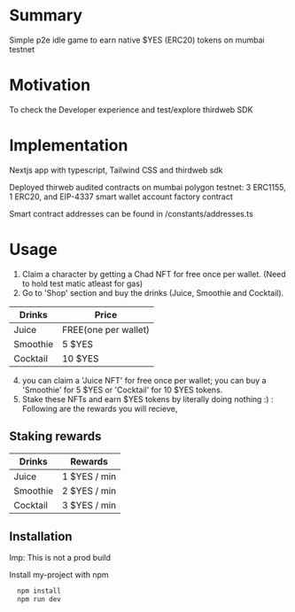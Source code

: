 
# Summary

Simple p2e idle game to earn native $YES (ERC20) tokens on mumbai testnet

# Motivation

To check the Developer experience and test/explore thirdweb SDK

# Implementation

Nextjs app with typescript, Tailwind CSS and thirdweb sdk

Deployed thirweb audited contracts on mumbai polygon testnet:
3 ERC1155, 
1 ERC20,
 and EIP-4337 smart wallet account factory contract

Smart contract addresses can be found in /constants/addresses.ts


# Usage


1. Claim a character by getting a Chad NFT for free once per wallet. (Need to hold test matic atleast for gas)
2. Go to 'Shop' section and buy the drinks (Juice, Smoothie and Cocktail).

| Drinks             | Price                                                                |
| ----------------- | ------------------------------------------------------------------ |
| Juice |  FREE(one per wallet)|
| Smoothie | 5 $YES |
| Cocktail | 10 $YES|


4. you can claim a 'Juice NFT' for free once per wallet; you can  buy a 'Smoothie' for 5 $YES  or 'Cocktail' for 10 $YES tokens. 
5. Stake these NFTs and earn $YES tokens by literally doing nothing :) : Following are the rewards you will recieve,

## Staking rewards

| Drinks             | Rewards                                                                |
| ----------------- | ------------------------------------------------------------------ |
| Juice | 1 $YES / min|
| Smoothie | 2 $YES / min|
| Cocktail | 3 $YES / min|


    
## Installation

Imp: This is not a prod build

Install my-project with npm

```bash
  npm install 
  npm run dev
```
    
